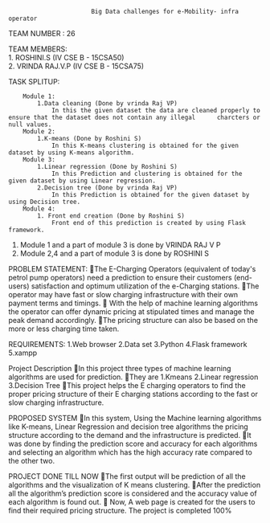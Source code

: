                            Big Data challenges for e-Mobility- infra operator	
TEAM NUMBER : 26

TEAM MEMBERS:                                                                                                                           
                      1. ROSHINI.S (IV CSE B - 15CSA50)                                                                                      
                      2. VRINDA RAJ.V.P (IV CSE B - 15CSA75)

TASK SPLITUP:                                                                                                                          

        Module 1:                                                                                                                       
            1.Data cleaning (Done by vrinda Raj VP)
                In this the given dataset the data are cleaned properly to ensure that the dataset does not contain any illegal      charcters or null values.
        Module 2:                                                                                                                       
            1.K-means (Done by Roshini S)
                In this K-means clustering is obtained for the given dataset by using K-means algorithm.
        Module 3:
            1.Linear regression (Done by Roshini S)
                In this Prediction and clustering is obtained for the given dataset by using Linear regression.
            2.Decision tree (Done by vrinda Raj VP)
                In this Prediction is obtained for the given dataset by using Decision tree.
        Module 4:
            1. Front end creation (Done by Roshini S)
                Front end of this prediction is created by using Flask framework.

1. Module 1 and a part of module 3 is done by VRINDA RAJ V P
2. Module 2,4 and a part of module 3 is done  by ROSHINI S
      
PROBLEM STATEMENT:
The E-Charging Operators (equivalent of today's petrol pump operators) need a prediction to ensure their customers (end-users) satisfaction and optimum utilization of the e-Charging stations. 
The operator may have fast or slow charging infrastructure with their own payment terms and timings.
 With the help of machine learning algorithms the operator can offer dynamic pricing at stipulated times and manage the peak demand accordingly.
The pricing structure can also be based on the more or less charging time taken.

REQUIREMENTS:
1.Web browser
2.Data set
3.Python
4.Flask framework
5.xampp

Project Description
In this project three types of machine learning algorithms are used for prediction.
They are 
1.Kmeans 
2.Linear regression
3.Decision Tree
This project helps the E charging operators to find the proper pricing structure of their E charging stations according to the fast or slow charging infrastructure.

PROPOSED SYSTEM
In this system, Using the Machine learning algorithms like K-means, Linear Regression and decision tree algorithms the pricing structure according to the demand and the infrastructure is predicted.
It was done by finding the prediction score and accuracy for each algorithms and selecting an algorithm which has the high accuracy rate compared to the other two.

PROJECT DONE TILL NOW
The first output will be prediction of all the algorithms and the visualization of K means clustering.
After the prediction all the algorithm’s prediction score is considered and the accuracy value of each algorithm is found out.
 Now, A web page is created for the users to find their required pricing structure.
The project is completed 100%

